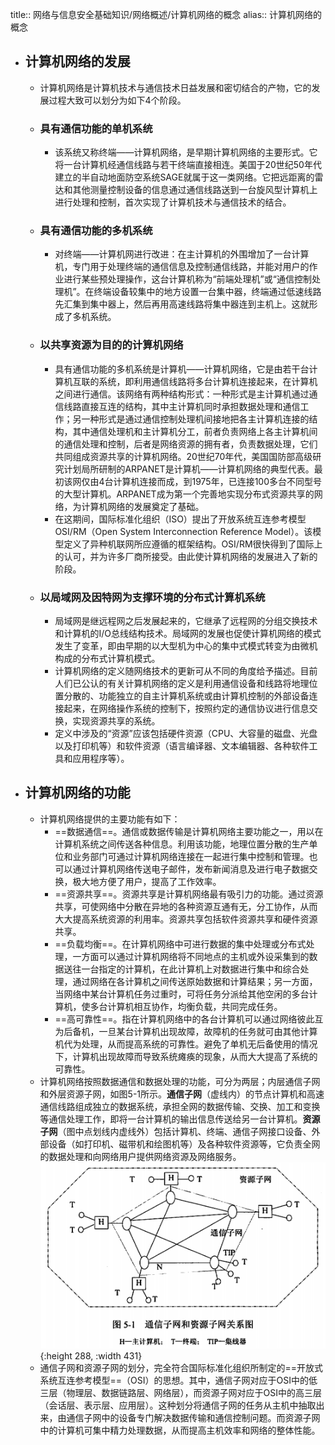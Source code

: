 title:: 网络与信息安全基础知识/网络概述/计算机网络的概念
alias:: 计算机网络的概念

- ## 计算机网络的发展
	- 计算机网络是计算机技术与通信技术日益发展和密切结合的产物，它的发展过程大致可以划分为如下4个阶段。
	- ### 具有通信功能的单机系统
		- 该系统又称终端——计算机网络，是早期计算机网络的主要形式。它将一台计算机经通信线路与若干终端直接相连。美国于20世纪50年代建立的半自动地面防空系统SAGE就属于这一类网络。它把远距离的雷达和其他测量控制设备的信息通过通信线路送到一台旋风型计算机上进行处理和控制，首次实现了计算机技术与通信技术的结合。
	- ### 具有通信功能的多机系统
		- 对终端——计算机网进行改进：在主计算机的外围增加了一台计算机，专门用于处理终端的通信信息及控制通信线路，并能对用户的作业进行某些预处理操作，这台计算机称为“前端处理机”或“通信控制处理机”。在终端设备较集中的地方设置一台集中器，终端通过低速线路先汇集到集中器上，然后再用高速线路将集中器连到主机上。这就形成了多机系统。
	- ### 以共享资源为目的的计算机网络
		- 具有通信功能的多机系统是计算机——计算机网络，它是由若干台计算机互联的系统，即利用通信线路将多台计算机连接起来，在计算机之间进行通信。该网络有两种结构形式：一种形式是主计算机通过通信线路直接互连的结构，其中主计算机同时承担数据处理和通信工作；另一种形式是通过通信控制处理机间接地把各主计算机连接的结构，其中通信处理机和主计算机分工，前者负责网络上各主计算机间的通信处理和控制，后者是网络资源的拥有者，负责数据处理，它们共同组成资源共享的计算机网络。20世纪70年代，美国国防部高级研究计划局所研制的ARPANET是计算机——计算机网络的典型代表。最初该网仅由4台计算机连接而成，到1975年，已连接100多台不同型号的大型计算机。ARPANET成为第一个完善地实现分布式资源共享的网络，为计算机网络的发展奠定了基础。
		- 在这期间，国际标准化组织（ISO）提出了开放系统互连参考模型OSI/RM（Open System Interconnection Reference Model）。该模型定义了异种机联网所应遵循的框架结构。OSI/RM很快得到了国际上的认可，并为许多厂商所接受。由此使计算机网络的发展进入了新的阶段。
	- ### 以局域网及因特网为支撑环境的分布式计算机系统
		- 局域网是继远程网之后发展起来的，它继承了远程网的分组交换技术和计算机的I/O总线结构技术。局域网的发展也促使计算机网络的模式发生了变革，即由早期的以大型机为中心的集中式模式转变为由微机构成的分布式计算机模式。
		- 计算机网络的定义随网络技术的更新可从不同的角度给予描述。目前人们已公认的有关计算机网络的定义是利用通信设备和线路将地理位置分散的、功能独立的自主计算机系统或由计算机控制的外部设备连接起来，在网络操作系统的控制下，按照约定的通信协议进行信息交换，实现资源共享的系统。
		- 定义中涉及的“资源”应该包括硬件资源（CPU、大容量的磁盘、光盘以及打印机等）和软件资源（语言编译器、文本编辑器、各种软件工具和应用程序等）。
- ## 计算机网络的功能
	- 计算机网络提供的主要功能有如下：
		- ==数据通信==。通信或数据传输是计算机网络主要功能之一，用以在计算机系统之间传送各种信息。利用该功能，地理位置分散的生产单位和业务部门可通过计算机网络连接在一起进行集中控制和管理。也可以通过计算机网络传送电子邮件，发布新闻消息及进行电子数据交换，极大地方便了用户，提高了工作效率。
		- ==资源共享==。资源共享是计算机网络最有吸引力的功能。通过资源共享，可使网络中分散在异地的各种资源互通有无，分工协作，从而大大提高系统资源的利用率。资源共享包括软件资源共享和硬件资源共享。
		- ==负载均衡==。在计算机网络中可进行数据的集中处理或分布式处理，一方面可以通过计算机网络将不同地点的主机或外设采集到的数据送往一台指定的计算机，在此计算机上对数据进行集中和综合处理，通过网络在各计算机之间传送原始数据和计算结果；另一方面，当网络中某台计算机任务过重时，可将任务分派给其他空闲的多台计算机，使多台计算机相互协作，均衡负载，共同完成任务。
		- ==高可靠性==。指在计算机网络中的各台计算机可以通过网络彼此互为后备机，一旦某台计算机出现故障，故障机的任务就可由其他计算机代为处理，从而提高系统的可靠性。避免了单机无后备使用的情况下，计算机出现故障而导致系统瘫痪的现象，从而大大提高了系统的可靠性。
	- 计算机网络按照数据通信和数据处理的功能，可分为两层；内层通信子网和外层资源子网，如图5-1所示。**通信子网**（虚线内）的节点计算机和高速通信线路组成独立的数据系统，承担全网的数据传输、交换、加工和变换等通信处理工作，即将一台计算机的输出信息传送给另一台计算机。**资源子网**（图中点划线内虚线外）包括计算机、终端、通信子网接口设备、外部设备（如打印机、磁带机和绘图机等）及各种软件资源等，它负责全网的数据处理和向网络用户提供网络资源及网络服务。
	  ![image.png](../assets/image_1649132554156_0.png){:height 288, :width 431}
	- 通信子网和资源子网的划分，完全符合国际标准化组织所制定的==开放式系统互连参考模型==（OSI）的思想。其中，通信子网对应于OSI中的低三层（物理层、数据链路层、网络层），而资源子网对应于OSI中的高三层（会话层、表示层、应用层）。这种划分将通信子网的任务从主机中抽取出来，由通信子网中的设备专门解决数据传输和通信控制问题。而资源子网中的计算机可集中精力处理数据，从而提高主机效率和网络的整体性能。